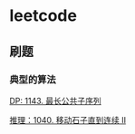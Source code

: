 # leetcode
<h2>刷题</h2>
<h3>典型的算法</h3>
<p><a href="https://leetcode.cn/problems/longest-common-subsequence/">DP: 1143. 最长公共子序列</a></p>
<p><a href="https://leetcode.cn/problems/moving-stones-until-consecutive-ii/">推理：1040. 移动石子直到连续 II</a></p>
